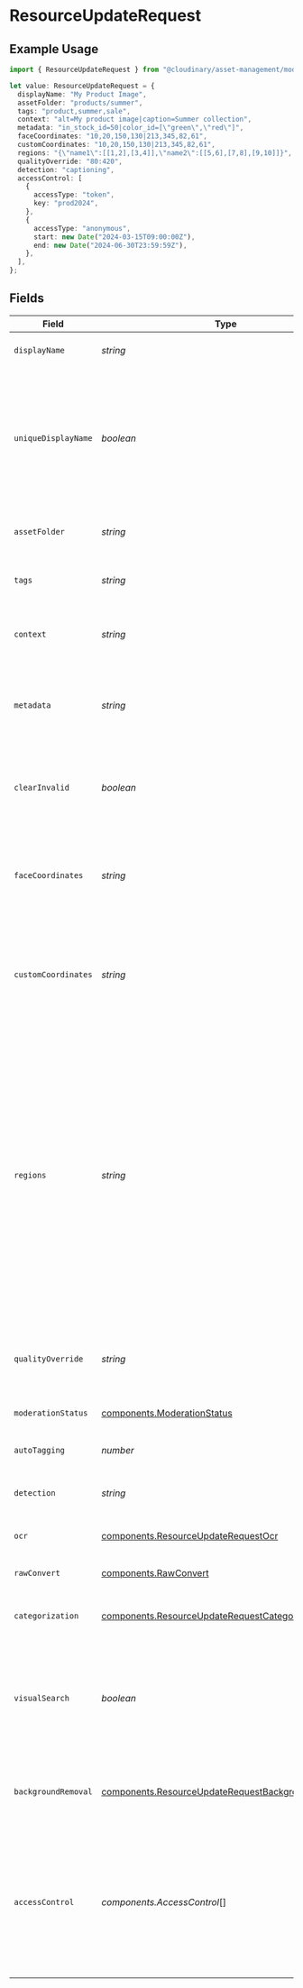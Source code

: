 # ResourceUpdateRequest

## Example Usage

```typescript
import { ResourceUpdateRequest } from "@cloudinary/asset-management/models/components";

let value: ResourceUpdateRequest = {
  displayName: "My Product Image",
  assetFolder: "products/summer",
  tags: "product,summer,sale",
  context: "alt=My product image|caption=Summer collection",
  metadata: "in_stock_id=50|color_id=[\"green\",\"red\"]",
  faceCoordinates: "10,20,150,130|213,345,82,61",
  customCoordinates: "10,20,150,130|213,345,82,61",
  regions: "{\"name1\":[[1,2],[3,4]],\"name2\":[[5,6],[7,8],[9,10]]}",
  qualityOverride: "80:420",
  detection: "captioning",
  accessControl: [
    {
      accessType: "token",
      key: "prod2024",
    },
    {
      accessType: "anonymous",
      start: new Date("2024-03-15T09:00:00Z"),
      end: new Date("2024-06-30T23:59:59Z"),
    },
  ],
};
```

## Fields

| Field                                                                                                                                                                | Type                                                                                                                                                                 | Required                                                                                                                                                             | Description                                                                                                                                                          | Example                                                                                                                                                              |
| -------------------------------------------------------------------------------------------------------------------------------------------------------------------- | -------------------------------------------------------------------------------------------------------------------------------------------------------------------- | -------------------------------------------------------------------------------------------------------------------------------------------------------------------- | -------------------------------------------------------------------------------------------------------------------------------------------------------------------- | -------------------------------------------------------------------------------------------------------------------------------------------------------------------- |
| `displayName`                                                                                                                                                        | *string*                                                                                                                                                             | :heavy_minus_sign:                                                                                                                                                   | The display name of the resource.                                                                                                                                    | My Product Image                                                                                                                                                     |
| `uniqueDisplayName`                                                                                                                                                  | *boolean*                                                                                                                                                            | :heavy_minus_sign:                                                                                                                                                   | Whether to ensure the display name is unique across all resources. If false, the operation will fail if a resource with the same display name exists. Default: false |                                                                                                                                                                      |
| `assetFolder`                                                                                                                                                        | *string*                                                                                                                                                             | :heavy_minus_sign:                                                                                                                                                   | The folder where the asset should be placed.                                                                                                                         | products/summer                                                                                                                                                      |
| `tags`                                                                                                                                                               | *string*                                                                                                                                                             | :heavy_minus_sign:                                                                                                                                                   | A comma-separated list of tags to assign to the resource.                                                                                                            | product,summer,sale                                                                                                                                                  |
| `context`                                                                                                                                                            | *string*                                                                                                                                                             | :heavy_minus_sign:                                                                                                                                                   | A pipe-separated list of key-value pairs of contextual metadata.                                                                                                     | alt=My product image\|caption=Summer collection                                                                                                                      |
| `metadata`                                                                                                                                                           | *string*                                                                                                                                                             | :heavy_minus_sign:                                                                                                                                                   | A pipe-separated list of custom metadata fields (by external_id) and their values.                                                                                   | in_stock_id=50\|color_id=["green","red"]                                                                                                                             |
| `clearInvalid`                                                                                                                                                       | *boolean*                                                                                                                                                            | :heavy_minus_sign:                                                                                                                                                   | Whether to clear invalid metadata fields. If false, invalid fields will be preserved. Default: false                                                                 |                                                                                                                                                                      |
| `faceCoordinates`                                                                                                                                                    | *string*                                                                                                                                                             | :heavy_minus_sign:                                                                                                                                                   | Face coordinates as comma-separated values, with multiple faces separated by pipes.                                                                                  | 10,20,150,130\|213,345,82,61                                                                                                                                         |
| `customCoordinates`                                                                                                                                                  | *string*                                                                                                                                                             | :heavy_minus_sign:                                                                                                                                                   | Custom coordinates as comma-separated values, with multiple coordinates separated by pipes.                                                                          | 10,20,150,130\|213,345,82,61                                                                                                                                         |
| `regions`                                                                                                                                                            | *string*                                                                                                                                                             | :heavy_minus_sign:                                                                                                                                                   | Named groups of coordinate pairs representing regions.                                                                                                               | {<br/>"name1": [<br/>[<br/>1,<br/>2<br/>],<br/>[<br/>3,<br/>4<br/>]<br/>],<br/>"name2": [<br/>[<br/>5,<br/>6<br/>],<br/>[<br/>7,<br/>8<br/>],<br/>[<br/>9,<br/>10<br/>]<br/>]<br/>} |
| `qualityOverride`                                                                                                                                                    | *string*                                                                                                                                                             | :heavy_minus_sign:                                                                                                                                                   | Quality override value that will override any automatic quality transformations.                                                                                     | 80:420                                                                                                                                                               |
| `moderationStatus`                                                                                                                                                   | [components.ModerationStatus](../../models/components/moderationstatus.md)                                                                                           | :heavy_minus_sign:                                                                                                                                                   | The moderation status of the resource.                                                                                                                               |                                                                                                                                                                      |
| `autoTagging`                                                                                                                                                        | *number*                                                                                                                                                             | :heavy_minus_sign:                                                                                                                                                   | Confidence threshold for auto-tagging.                                                                                                                               |                                                                                                                                                                      |
| `detection`                                                                                                                                                          | *string*                                                                                                                                                             | :heavy_minus_sign:                                                                                                                                                   | The type of detection to perform on the resource.                                                                                                                    | captioning                                                                                                                                                           |
| `ocr`                                                                                                                                                                | [components.ResourceUpdateRequestOcr](../../models/components/resourceupdaterequestocr.md)                                                                           | :heavy_minus_sign:                                                                                                                                                   | The type of OCR to perform on the resource.                                                                                                                          |                                                                                                                                                                      |
| `rawConvert`                                                                                                                                                         | [components.RawConvert](../../models/components/rawconvert.md)                                                                                                       | :heavy_minus_sign:                                                                                                                                                   | The conversion to apply for raw files.                                                                                                                               |                                                                                                                                                                      |
| `categorization`                                                                                                                                                     | [components.ResourceUpdateRequestCategorization](../../models/components/resourceupdaterequestcategorization.md)                                                     | :heavy_minus_sign:                                                                                                                                                   | The type of categorization to perform on the resource.                                                                                                               |                                                                                                                                                                      |
| `visualSearch`                                                                                                                                                       | *boolean*                                                                                                                                                            | :heavy_minus_sign:                                                                                                                                                   | Whether to index the resource with visual search. If true, the resource will be indexed for visual search capabilities. Default: false                               |                                                                                                                                                                      |
| `backgroundRemoval`                                                                                                                                                  | [components.ResourceUpdateRequestBackgroundRemoval](../../models/components/resourceupdaterequestbackgroundremoval.md)                                               | :heavy_minus_sign:                                                                                                                                                   | The background removal provider to use for the resource.                                                                                                             |                                                                                                                                                                      |
| `accessControl`                                                                                                                                                      | *components.AccessControl*[]                                                                                                                                         | :heavy_minus_sign:                                                                                                                                                   | Restricts access to the asset by specifying one or more access types.<br/>The asset is restricted unless at least one listed access type is valid.<br/>              | [<br/>{<br/>"access_type": "token",<br/>"key": "prod2024"<br/>},<br/>{<br/>"access_type": "anonymous",<br/>"start": "2024-03-15T09:00:00Z",<br/>"end": "2024-06-30T23:59:59Z"<br/>}<br/>] |